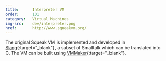```yaml
---
title:      Interpreter VM
order:      101
category:   Virtual Machines
img-src:    dev/interpreter.png
href:       http://www.squeakvm.org/
---
```

The original Squeak VM is implemented and developed in [Slang](http://wiki.squeak.org/squeak/slang){:target="_blank"}, a subset of Smalltalk which can be translated into C. The VM can be built using [VMMaker](http://wiki.squeak.org/squeak/vmmaker){:target="_blank"}.